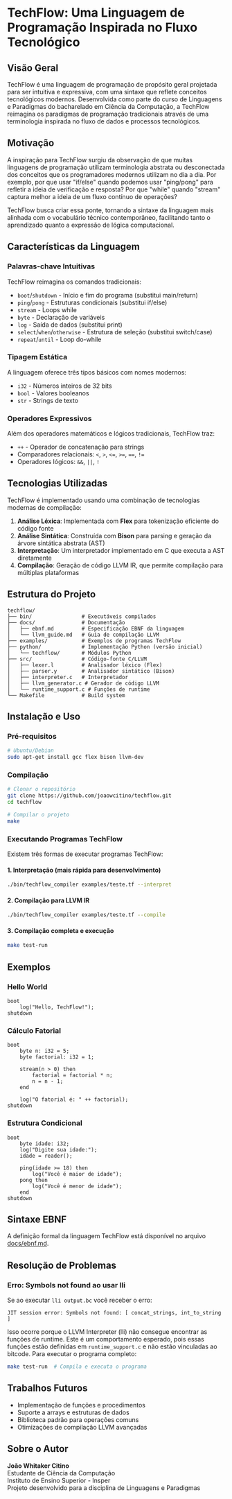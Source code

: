 # TechFlow: Uma Linguagem de Programação Inspirada no Fluxo Tecnológico

## Visão Geral

TechFlow é uma linguagem de programação de propósito geral projetada para ser intuitiva e expressiva, com uma sintaxe que reflete conceitos tecnológicos modernos. Desenvolvida como parte do curso de Linguagens e Paradigmas do bacharelado em Ciência da Computação, a TechFlow reimagina os paradigmas de programação tradicionais através de uma terminologia inspirada no fluxo de dados e processos tecnológicos.

## Motivação

A inspiração para TechFlow surgiu da observação de que muitas linguagens de programação utilizam terminologia abstrata ou desconectada dos conceitos que os programadores modernos utilizam no dia a dia. Por exemplo, por que usar "if/else" quando podemos usar "ping/pong" para refletir a ideia de verificação e resposta? Por que "while" quando "stream" captura melhor a ideia de um fluxo contínuo de operações?

TechFlow busca criar essa ponte, tornando a sintaxe da linguagem mais alinhada com o vocabulário técnico contemporâneo, facilitando tanto o aprendizado quanto a expressão de lógica computacional.

## Características da Linguagem

### Palavras-chave Intuitivas

TechFlow reimagina os comandos tradicionais:

- `boot`/`shutdown` - Início e fim do programa (substitui main/return)
- `ping`/`pong` - Estruturas condicionais (substitui if/else)
- `stream` - Loops while
- `byte` - Declaração de variáveis
- `log` - Saída de dados (substitui print)
- `select`/`when`/`otherwise` - Estrutura de seleção (substitui switch/case)
- `repeat`/`until` - Loop do-while

### Tipagem Estática

A linguagem oferece três tipos básicos com nomes modernos:
- `i32` - Números inteiros de 32 bits
- `bool` - Valores booleanos
- `str` - Strings de texto

### Operadores Expressivos

Além dos operadores matemáticos e lógicos tradicionais, TechFlow traz:
- `++` - Operador de concatenação para strings
- Comparadores relacionais: `<`, `>`, `<=`, `>=`, `==`, `!=`
- Operadores lógicos: `&&`, `||`, `!`

## Tecnologias Utilizadas

TechFlow é implementado usando uma combinação de tecnologias modernas de compilação:

1. **Análise Léxica**: Implementada com **Flex** para tokenização eficiente do código fonte
2. **Análise Sintática**: Construída com **Bison** para parsing e geração da árvore sintática abstrata (AST)
3. **Interpretação**: Um interpretador implementado em C que executa a AST diretamente
4. **Compilação**: Geração de código LLVM IR, que permite compilação para múltiplas plataformas

## Estrutura do Projeto

```
techflow/
├── bin/                # Executáveis compilados
├── docs/               # Documentação
│   ├── ebnf.md         # Especificação EBNF da linguagem
│   └── llvm_guide.md   # Guia de compilação LLVM
├── examples/           # Exemplos de programas TechFlow
├── python/             # Implementação Python (versão inicial)
│   └── techflow/       # Módulos Python
├── src/                # Código-fonte C/LLVM
│   ├── lexer.l         # Analisador léxico (Flex)
│   ├── parser.y        # Analisador sintático (Bison)
│   ├── interpreter.c   # Interpretador
│   ├── llvm_generator.c # Gerador de código LLVM
│   └── runtime_support.c # Funções de runtime
└── Makefile            # Build system
```

## Instalação e Uso

### Pré-requisitos

```bash
# Ubuntu/Debian
sudo apt-get install gcc flex bison llvm-dev
```

### Compilação

```bash
# Clonar o repositório
git clone https://github.com/joaowcitino/techflow.git
cd techflow

# Compilar o projeto
make
```

### Executando Programas TechFlow

Existem três formas de executar programas TechFlow:

#### 1. Interpretação (mais rápida para desenvolvimento)

```bash
./bin/techflow_compiler examples/teste.tf --interpret
```

#### 2. Compilação para LLVM IR

```bash
./bin/techflow_compiler examples/teste.tf --compile
```

#### 3. Compilação completa e execução

```bash
make test-run
```

## Exemplos

### Hello World

```
boot
    log("Hello, TechFlow!");
shutdown
```

### Cálculo Fatorial

```
boot
    byte n: i32 = 5;
    byte factorial: i32 = 1;
    
    stream(n > 0) then
        factorial = factorial * n;
        n = n - 1;
    end
    
    log("O fatorial é: " ++ factorial);
shutdown
```

### Estrutura Condicional

```
boot
    byte idade: i32;
    log("Digite sua idade:");
    idade = reader();
    
    ping(idade >= 18) then
        log("Você é maior de idade");
    pong then
        log("Você é menor de idade");
    end
shutdown
```

## Sintaxe EBNF

A definição formal da linguagem TechFlow está disponível no arquivo [docs/ebnf.md](docs/ebnf.md).

## Resolução de Problemas

### Erro: Symbols not found ao usar lli

Se ao executar `lli output.bc` você receber o erro:

```
JIT session error: Symbols not found: [ concat_strings, int_to_string ]
```

Isso ocorre porque o LLVM Interpreter (lli) não consegue encontrar as funções de runtime. Este é um comportamento esperado, pois essas funções estão definidas em `runtime_support.c` e não estão vinculadas ao bitcode. Para executar o programa completo:

```bash
make test-run  # Compila e executa o programa
```

## Trabalhos Futuros

- Implementação de funções e procedimentos
- Suporte a arrays e estruturas de dados
- Biblioteca padrão para operações comuns
- Otimizações de compilação LLVM avançadas

## Sobre o Autor

**João Whitaker Citino**  
Estudante de Ciência da Computação  
Instituto de Ensino Superior - Insper  
Projeto desenvolvido para a disciplina de Linguagens e Paradigmas